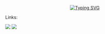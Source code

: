 <!--
### Hi there 👋
**M1S7K/M1S7K** is a ✨ _special_ ✨ repository because its `README.md` (this file) appears on your GitHub profile.

Here are some ideas to get you started:

- 🔭 I’m currently working on ...
- 🌱 I’m currently learning ...
- 👯 I’m looking to collaborate on ...
- 🤔 I’m looking for help with ...
- 💬 Ask me about ...
- 📫 How to reach me: ...
- 😄 Pronouns: ...
- ⚡ Fun fact: ...
-->
<div align="center">
<a href="https://git.io/typing-svg">
  <img src="https://readme-typing-svg.herokuapp.com?font=Lato&weight=900&size=24&color=FD841F&center=true&vCenter=true&width=435&lines=%3Ch1%3EHello+World+U%2B1F44B%3C%2Fh1%3E;+I'm+Michael" alt="Typing SVG" /></a>
</div>
<div>
  <p>Links:</p>
  <a href="https://codepen.io/M1S7">
    <img src="https://img.shields.io/badge/LinkedIn-FD841F?style=flat&logo=linkedin&labelColor=001253"></a>
  <a href="https://codepen.io/M1S7">
    <img src="https://img.shields.io/badge/CodePen-FD841F?style=flat&logo=codepen&labelColor=001253"></a>
  </div>

